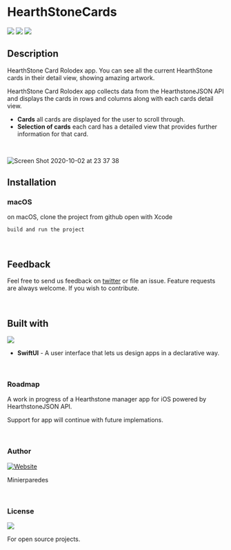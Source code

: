 # HearthStoneCards
<p float="left">
<img src="https://img.shields.io/github/languages/code-size/minierparedes/hearthstonecards">
<img src="https://img.shields.io/github/last-commit/minierparedes/hearthstonecards/master">
<img src="https://img.shields.io/github/license/minierparedes/hearthstonecards">

</p>

## Description

HearthStone Card Rolodex app. You can see all the current HearthStone cards in their detail view, showing amazing artwork.

HearthStone Card Rolodex app collects data from the HearthstoneJSON API and displays the cards in rows and columns along with each cards detail view.

* **Cards** all cards are displayed for the user to scroll through.
*  **Selection of cards** each card has a detailed view that provides further information for that card.

<br>

![Screen Shot 2020-10-02 at 23 37 38](https://user-images.githubusercontent.com/65219445/94935696-53477000-0508-11eb-8a92-3a7b8334ec7f.png)

## Installation

### macOS

on macOS, clone the project from github open with Xcode

`build and run the project`

<br>

## Feedback
Feel free to send us feedback on [twitter](https://twitter.com/minierparedes)  or file an issue. Feature requests are always welcome. If you wish to contribute.

<br>

## Built with
<img src="https://img.shields.io/badge/swift-%23FA7343.svg?&style=for-the-badge&logo=swift&logoColor=white"/>  

  * **SwiftUI** - A user interface that lets us design apps in a declarative way.


<br>

### Roadmap

<p>
A work in progress of a Hearthstone manager app for iOS powered by HearthstoneJSON API. 

Support for app will continue with future implemations.
</p>

<br>

### Author
[![Website](https://img.shields.io/badge/developer-minierparedes-black?style=for-the-badge)](https://github.com/minierparedes)

Minierparedes

<br>

### License
<img src="https://img.shields.io/badge/license-MIT-blue">

For open source projects.
